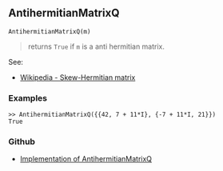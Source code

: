 ## AntihermitianMatrixQ

```
AntihermitianMatrixQ(m)
```

> returns `True` if `m` is a anti hermitian matrix.

See:
* [Wikipedia - Skew-Hermitian matrix](https://en.wikipedia.org/wiki/Skew-Hermitian_matrix)
 
### Examples

```
>> AntihermitianMatrixQ({{42, 7 + 11*I}, {-7 + 11*I, 21}}) 
True 
```

### Github

* [Implementation of AntihermitianMatrixQ](https://github.com/axkr/symja_android_library/blob/master/symja_android_library/matheclipse-core/src/main/java/org/matheclipse/core/builtin/PredicateQ.java#L107) 

